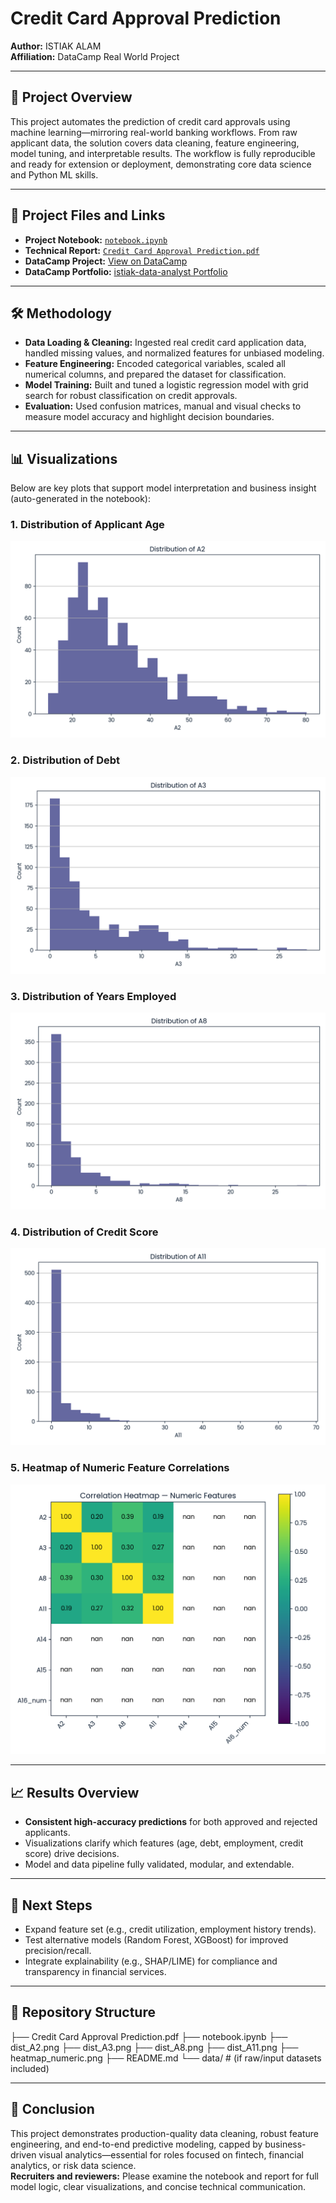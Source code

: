 # Credit Card Approval Prediction

**Author:** ISTIAK ALAM  
**Affiliation:** DataCamp Real World Project  

---

## 📌 Project Overview

This project automates the prediction of credit card approvals using machine learning—mirroring real-world banking workflows. From raw applicant data, the solution covers data cleaning, feature engineering, model tuning, and interpretable results. The workflow is fully reproducible and ready for extension or deployment, demonstrating core data science and Python ML skills.

---

## 📄 Project Files and Links

- **Project Notebook:** [`notebook.ipynb`](notebook.ipynb)
- **Technical Report:** [`Credit Card Approval Prediction.pdf`](Credit%20Card%20Approval%20Prediction.pdf)
- **DataCamp Project:** [View on DataCamp](https://www.datacamp.com/datalab/w/831a6709-6b0e-4698-b829-6ddf98b860e2/edit)
- **DataCamp Portfolio:** [istiak-data-analyst Portfolio](https://www.datacamp.com/portfolio/istiak-data-analyst)

---

## 🛠 Methodology

- **Data Loading & Cleaning:** Ingested real credit card application data, handled missing values, and normalized features for unbiased modeling.
- **Feature Engineering:** Encoded categorical variables, scaled all numerical columns, and prepared the dataset for classification.
- **Model Training:** Built and tuned a logistic regression model with grid search for robust classification on credit approvals.
- **Evaluation:** Used confusion matrices, manual and visual checks to measure model accuracy and highlight decision boundaries.

---

## 📊 Visualizations

Below are key plots that support model interpretation and business insight (auto-generated in the notebook):

### 1. Distribution of Applicant Age
![](dist_A2.png)

### 2. Distribution of Debt
![](dist_A3.png)

### 3. Distribution of Years Employed
![](dist_A8.png)

### 4. Distribution of Credit Score
![](dist_A11.png)

### 5. Heatmap of Numeric Feature Correlations
![](heatmap_numeric.png)

---

## 📈 Results Overview

- **Consistent high-accuracy predictions** for both approved and rejected applicants.
- Visualizations clarify which features (age, debt, employment, credit score) drive decisions.
- Model and data pipeline fully validated, modular, and extendable.

---

## 🚀 Next Steps

- Expand feature set (e.g., credit utilization, employment history trends).
- Test alternative models (Random Forest, XGBoost) for improved precision/recall.
- Integrate explainability (e.g., SHAP/LIME) for compliance and transparency in financial services.

---

## 📁 Repository Structure

├── Credit Card Approval Prediction.pdf
├── notebook.ipynb
├── dist_A2.png
├── dist_A3.png
├── dist_A8.png
├── dist_A11.png
├── heatmap_numeric.png
├── README.md
└── data/ # (if raw/input datasets included)

---

## 📝 Conclusion

This project demonstrates production-quality data cleaning, robust feature engineering, and end-to-end predictive modeling, capped by business-driven visual analytics—essential for roles focused on fintech, financial analytics, or risk data science.  
**Recruiters and reviewers:** Please examine the notebook and report for full model logic, clear visualizations, and concise technical communication.
